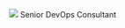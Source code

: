 [![](https://img.shields.io/badge/Amazon_AWS-FF9900?style=for-the-badge&logo=amazonaws&logoColor=white)]() Senior DevOps Consultant

<!--
[![forthebadge](https://forthebadge.com/images/badges/built-with-love.svg)](https://forthebadge.com)
**donofriov/donofriov** is a ✨ _special_ ✨ repository because its `README.md` (this file) appears on your GitHub profile.
### Hi there 👋
Here are some ideas to get you started:

- 🔭 I’m currently working on ...
- 🌱 I’m currently learning ...
- 👯 I’m looking to collaborate on ...
- 🤔 I’m looking for help with ...
- 💬 Ask me about ...
- 📫 How to reach me: ...
- 😄 Pronouns: ...
- ⚡ Fun fact: ...
-->
